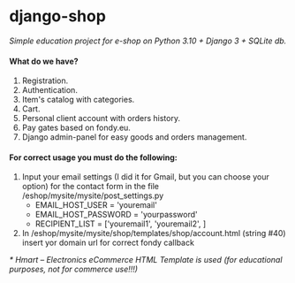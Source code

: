 # django-shop

_Simple education project for e-shop on Python 3.10 + Django 3 + SQLite db._

#### What do we have?

1. Registration.
2. Authentication.
3. Item's catalog with categories.
4. Cart.
5. Personal client account with orders history.
6. Pay gates based on fondy.eu.
7. Django admin-panel for easy goods and orders management.

#### For correct usage you must do the following:

1. Input your email settings (I did it for Gmail, but you can choose your option) for the contact form in the file /eshop/mysite/mysite/post_settings.py
   * EMAIL_HOST_USER = 'youremail'
   * EMAIL_HOST_PASSWORD = 'yourpassword'
   * RECIPIENT_LIST = ['youremail1', 'youremail2', ] 
2. In /eshop/mysite/mysite/shop/templates/shop/account.html (string #40) insert yor domain url for correct fondy callback


_* Hmart – Electronics eCommerce HTML Template is used (for educational purposes, not for commerce use!!!)_
